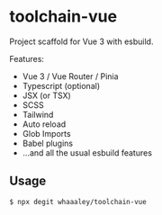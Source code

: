 
# toolchain-vue

Project scaffold for Vue 3 with esbuild.

Features:
+ Vue 3 / Vue Router / Pinia
+ Typescript (optional)
+ JSX (or TSX)
+ SCSS
+ Tailwind
+ Auto reload
+ Glob Imports
+ Babel plugins
+ ...and all the usual esbuild features

## Usage

```
$ npx degit whaaaley/toolchain-vue
```
